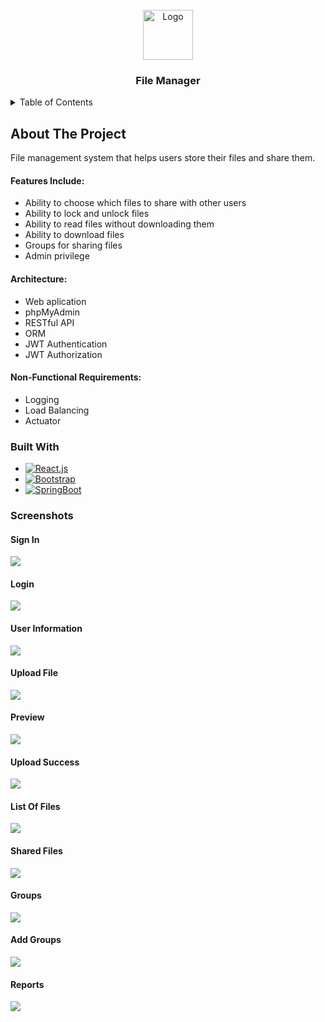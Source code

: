 




<!-- PROJECT LOGO -->
<br />
<div align="center">
  <a href="https://github.com/carolha2">
    <img src=https://icons.veryicon.com/png/o/miscellaneous/admin-dashboard-flat-multicolor/file-manager-10.png alt="Logo" width="80" height="80">
  </a>

  <h3 align="center">File Manager</h3>

</div>


<!-- TABLE OF CONTENTS -->
<details>
  <summary>Table of Contents</summary>
  <ol>
    <li>
      <a href="#about-the-project">About The Project</a>
      <ul>
        <li><a href="#features-include">Features Include</a></li>
        <li><a href="#architecture">Architecture</a></li>
        <li><a href="#non-functional-requirements">Non-functional Requirements</a></li>
      </ul>
    </li>
    <li>
      <a href="#built-with">Built With</a>
    </li>
    <li><a href="#screenshots">Screenshots</a></li>
  </ol>
</details>



<!-- ABOUT THE PROJECT -->
## About The Project

File management system that helps users store their files and share them.

#### Features Include:
* Ability to choose which files to share with other users
* Ability to lock and unlock files
* Ability to read files without downloading them
* Ability to download files
* Groups for sharing files
* Admin privilege

#### Architecture:
* Web aplication
* phpMyAdmin
* RESTful API
* ORM
* JWT Authentication
* JWT Authorization

#### Non-Functional Requirements:
* Logging
* Load Balancing
* Actuator






<!-- BUILT WITH -->
### Built With


* [![React.js][React.js]][React-url]
* [![Bootstrap][Bootstrap.com]][Bootstrap-url]
* [![SpringBoot][SpringBoot.js]][SpringBoot-url]
<!-- SCREENSHOTS -->

### Screenshots

#### Sign In

![](/images/sign%20in.png)

#### Login

![](/images/login.png)

#### User Information

![](/images/profile.png)

#### Upload File

![](/images/upload%20file%20.png)

#### Preview

![](/images/preview.png)

#### Upload Success

![](/images/uploaded.png)

#### List Of Files

![](/images/files.png)

#### Shared Files

![](/images/shared%20files.png)

#### Groups

![](/images/groups.png)

#### Add Groups

![](/images/add%20group.png)

#### Reports

![](/images/reports.png)







<!-- MARKDOWN LINKS & IMAGES -->
<!-- https://www.markdownguide.org/basic-syntax/#reference-style-links -->
[React.js]: https://img.shields.io/badge/React.js-20232A?style=for-the-badge&logo=react&logoColor=61DAFB
[React-url]: https://reactjs.org/
[Bootstrap.com]: https://img.shields.io/badge/Bootstrap-563D7C?style=for-the-badge&logo=bootstrap&logoColor=white
[Bootstrap-url]: https://getbootstrap.com
[SpringBoot-url]: https://spring.io/projects/spring-boot
[SpringBoot.js]:https://img.shields.io/badge/SpringBoot-white?style=for-the-badge&logo=spring&logoColor=green
